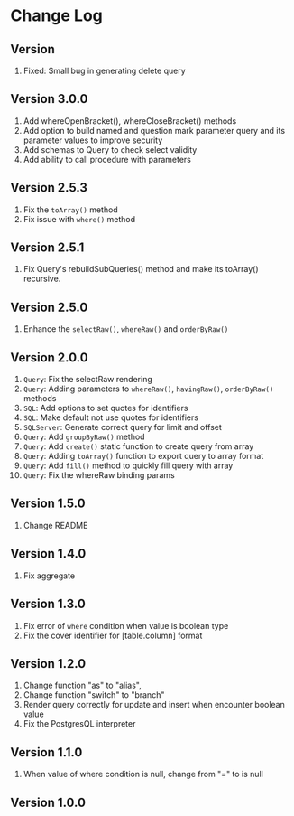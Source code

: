 # Change Log

## Version

1. Fixed: Small bug in generating delete query

## Version 3.0.0

1. Add whereOpenBracket(), whereCloseBracket() methods
2. Add option to build named and question mark parameter query and its parameter values to improve security
3. Add schemas to Query to check select validity
4. Add ability to call procedure with parameters

## Version 2.5.3

1. Fix the `toArray()` method
2. Fix issue with `where()` method

## Version 2.5.1

1. Fix Query's rebuildSubQueries() method and make its toArray() recursive.


## Version 2.5.0

1. Enhance the `selectRaw()`, `whereRaw()` and `orderByRaw()`

## Version 2.0.0

1. `Query`: Fix the selectRaw rendering
2. `Query`: Adding parameters to `whereRaw()`, `havingRaw()`, `orderByRaw()` methods
3. `SQL`: Add options to set quotes for identifiers
4. `SQL`: Make default not use quotes for identifiers
5. `SQLServer`: Generate correct query for limit and offset
6. `Query`: Add `groupByRaw()` method
7. `Query`: Add `create()` static function to create query from array
8. `Query`: Adding `toArray()` function to export query to array format
9. `Query`: Add `fill()` method to quickly fill query with array
10. `Query`: Fix the whereRaw binding params

## Version 1.5.0

1. Change README

## Version 1.4.0

1. Fix aggregate

## Version 1.3.0

1. Fix error of `where` condition when value is boolean type
2. Fix the cover identifier for [table.column] format

## Version 1.2.0

1. Change function "as" to "alias",
2. Change function "switch" to "branch"
3. Render query correctly for update and insert when encounter boolean value
4. Fix the PostgresQL interpreter


## Version 1.1.0

1. When value of where condition is null, change from "=" to is null

## Version 1.0.0